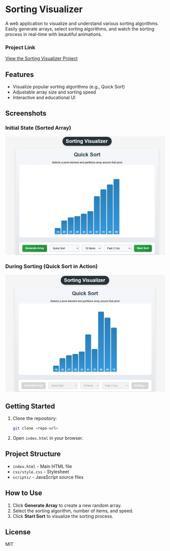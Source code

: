 # Sorting Visualizer

A web application to visualize and understand various sorting algorithms. Easily generate arrays, select sorting algorithms, and watch the sorting process in real-time with beautiful animations.

### Project Link
[View the Sorting Visualizer Project]([https://github.com/your-username/your-repo-name](https://sorting-visualizer-omega-two.vercel.app/))

## Features
- Visualize popular sorting algorithms (e.g., Quick Sort)
- Adjustable array size and sorting speed
- Interactive and educational UI

## Screenshots

### Initial State (Sorted Array)
![Initial Sorted State](image/Screenshot%202025-05-13%20150253.png)

### During Sorting (Quick Sort in Action)
![Quick Sort in Progress](image/Screenshot%202025-05-13%20150247.png)


## Getting Started
1. Clone the repository:
   ```bash
   git clone <repo-url>
   ```
2. Open `index.html` in your browser.

## Project Structure
- `index.html` - Main HTML file
- `css/style.css` - Stylesheet
- `scripts/` - JavaScript source files

## How to Use
1. Click **Generate Array** to create a new random array.
2. Select the sorting algorithm, number of items, and speed.
3. Click **Start Sort** to visualize the sorting process.

## License
MIT
